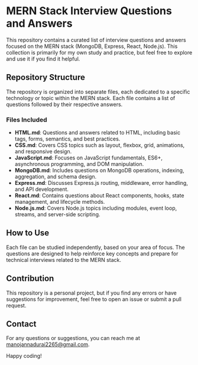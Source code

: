 # MERN Stack Interview Questions and Answers

This repository contains a curated list of interview questions and answers focused on the MERN stack (MongoDB, Express, React, Node.js). This collection is primarily for my own study and practice, but feel free to explore and use it if you find it helpful.

## Repository Structure

The repository is organized into separate files, each dedicated to a specific technology or topic within the MERN stack. Each file contains a list of questions followed by their respective answers.

### Files Included

- **HTML.md**: Questions and answers related to HTML, including basic tags, forms, semantics, and best practices.
- **CSS.md**: Covers CSS topics such as layout, flexbox, grid, animations, and responsive design.
- **JavaScript.md**: Focuses on JavaScript fundamentals, ES6+, asynchronous programming, and DOM manipulation.
- **MongoDB.md**: Includes questions on MongoDB operations, indexing, aggregation, and schema design.
- **Express.md**: Discusses Express.js routing, middleware, error handling, and API development.
- **React.md**: Contains questions about React components, hooks, state management, and lifecycle methods.
- **Node.js.md**: Covers Node.js topics including modules, event loop, streams, and server-side scripting.

## How to Use

Each file can be studied independently, based on your area of focus. The questions are designed to help reinforce key concepts and prepare for technical interviews related to the MERN stack.

## Contribution

This repository is a personal project, but if you find any errors or have suggestions for improvement, feel free to open an issue or submit a pull request.

## Contact

For any questions or suggestions, you can reach me at [manojannadurai2265@gmail.com](mailto:manojannadurai2265@gmail.com).


Happy coding!
